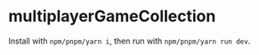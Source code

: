 # multiplayerGameCollection

Install with `npm/pnpm/yarn i`, then run with `npm/pnpm/yarn run dev`. 